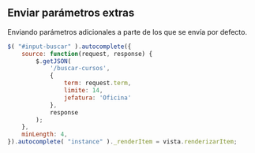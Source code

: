 ## Enviar parámetros extras
Enviando parámetros adicionales a parte de los que se envía por defecto.

```javascript
$( "#input-buscar" ).autocomplete({
    source: function(request, response) {
        $.getJSON(
            '/buscar-cursos',
            {
                term: request.term,
                limite: 14,
                jefatura: 'Oficina'
            },
            response
        );
    },
    minLength: 4,
}).autocomplete( "instance" )._renderItem = vista.renderizarItem;
```
